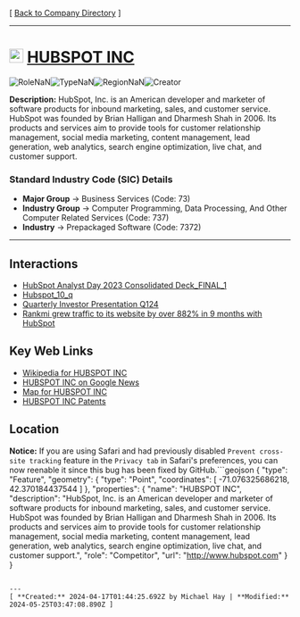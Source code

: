 [ [Back to Company Directory](./README.md) ]

---

# <img src="https://www.hubspot.com/favicon.ico" alt="HUBSPOT INC Logo" height="25px" title="HUBSPOT INC" />  [HUBSPOT INC](http://www.hubspot.com) 


![Role](https://img.shields.io/badge/Role-Competitor-blue?style=for-the-badge)NaN![Type](https://img.shields.io/badge/Type-Public-blue?style=for-the-badge)NaN![Region](https://img.shields.io/badge/Region-AMER-blue?style=for-the-badge)NaN![Creator](https://img.shields.io/badge/Creator-Michael%20Hay-blue?style=for-the-badge)

**Description:** HubSpot, Inc. is an American developer and marketer of software products for inbound marketing, sales, and customer service. HubSpot was founded by Brian Halligan and Dharmesh Shah in 2006.  Its products and services aim to provide tools for customer relationship management, social media marketing, content management, lead generation, web analytics, search engine optimization, live chat, and customer support.

### Standard Industry Code (SIC) Details

* **Major Group** &#8594; Business Services (Code: 73)
* **Industry Group** &#8594; Computer Programming, Data Processing, And Other Computer Related Services (Code: 737)
* **Industry** &#8594; Prepackaged Software (Code: 7372)

---


## Interactions
 
 *  [HubSpot Analyst Day 2023 Consolidated Deck_FINAL_1](/Interactions/HubSpot%20Analyst%20Day%202023%20Consolidated%20Deck_FINAL_1.pdf) 
*  [Hubspot_10_q](/Interactions/Hubspot_10_q.pdf) 
*  [Quarterly Investor Presentation Q124](/Interactions/Quarterly%20Investor%20Presentation%20Q124.pdf) 
*  [Rankmi grew traffic to its website by over 882% in 9 months with HubSpot](/Interactions/Rankmi%20grew%20traffic%20to%20its%20website%20by%20over%20882%25%20in%209%20months%20with%20HubSpot.pdf) 


## Key Web Links

*  [Wikipedia for HUBSPOT INC](https://en.wikipedia.org/wiki/HubSpot) 
*  [HUBSPOT INC on Google News](https://news.google.com/search?q=HUBSPOT%20INC) 
*  [Map for HUBSPOT INC](https://www.google.com/maps/place/2%20Canal%20Park%2C%20Cambridge%2C%20Massachusetts%2C%2002141) 
*  [HUBSPOT INC Patents](https://patents.google.com/?assignee=HUBSPOT%20INC) 


## Location
**Notice:** If you are using Safari and had previously disabled `Prevent cross-site tracking` feature in the `Privacy tab` in Safari's preferences, you can now reenable it since this bug has been fixed by GitHub.```geojson
{
  "type": "Feature",
  "geometry": {
    "type": "Point",
    "coordinates": [
      -71.076325686218,
      42.370184437544
    ]
  },
  "properties": {
    "name": "HUBSPOT INC",
    "description": "HubSpot, Inc. is an American developer and marketer of software products for inbound marketing, sales, and customer service. HubSpot was founded by Brian Halligan and Dharmesh Shah in 2006.  Its products and services aim to provide tools for customer relationship management, social media marketing, content management, lead generation, web analytics, search engine optimization, live chat, and customer support.",
    "role": "Competitor",
    "url": "http://www.hubspot.com"
  }
}
```

---
[ **Created:** 2024-04-17T01:44:25.692Z by Michael Hay | **Modified:** 2024-05-25T03:47:08.890Z ]